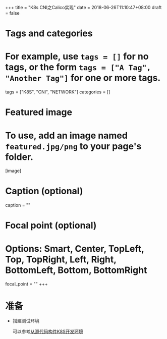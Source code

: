 +++
title = "K8s CNI之Calico实现"
date = 2018-06-26T11:10:47+08:00
draft = false

# Tags and categories
# For example, use `tags = []` for no tags, or the form `tags = ["A Tag", "Another Tag"]` for one or more tags.
tags = ["K8S", "CNI", "NETWORK"]
categories = []

# Featured image
# To use, add an image named `featured.jpg/png` to your page's folder. 
[image]
  # Caption (optional)
  caption = ""

  # Focal point (optional)
  # Options: Smart, Center, TopLeft, Top, TopRight, Left, Right, BottomLeft, Bottom, BottomRight
  focal_point = ""
+++


# 准备

- 搭建测试环境

  可以参考[从源代码构件K8S开发环境](https://wubigo.com/post/2016-02-03-k8s-local-development-setup/)